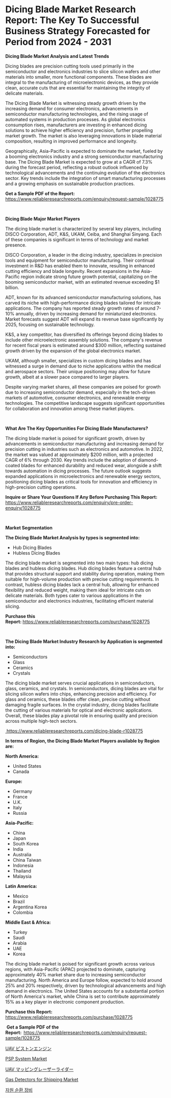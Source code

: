 <p><h1>Dicing Blade Market Research Report: The Key To Successful Business Strategy Forecasted for Period from 2024 - 2031</h1></p><p><strong>Dicing Blade Market Analysis and Latest Trends</strong></p>
<p><p>Dicing blades are precision cutting tools used primarily in the semiconductor and electronics industries to slice silicon wafers and other materials into smaller, more functional components. These blades are integral to the manufacturing of microelectronic devices, as they provide clean, accurate cuts that are essential for maintaining the integrity of delicate materials.</p><p>The Dicing Blade Market is witnessing steady growth driven by the increasing demand for consumer electronics, advancements in semiconductor manufacturing technologies, and the rising usage of automated systems in production processes. As global electronics consumption rises, manufacturers are investing in enhanced dicing solutions to achieve higher efficiency and precision, further propelling market growth. The market is also leveraging innovations in blade material composition, resulting in improved performance and longevity.</p><p>Geographically, Asia-Pacific is expected to dominate the market, fueled by a booming electronics industry and a strong semiconductor manufacturing base. The Dicing Blade Market is expected to grow at a CAGR of 7.3% during the forecast period, reflecting a robust outlook influenced by technological advancements and the continuing evolution of the electronics sector. Key trends include the integration of smart manufacturing processes and a growing emphasis on sustainable production practices.</p></p>
<p><strong>Get a Sample PDF of the Report:&nbsp;</strong> <a href="https://www.reliableresearchreports.com/enquiry/request-sample/1028775">https://www.reliableresearchreports.com/enquiry/request-sample/1028775</a></p>
<p>&nbsp;</p>
<p><strong>Dicing Blade Major Market Players</strong></p>
<p><p>The dicing blade market is characterized by several key players, including DISCO Corporation, ADT, K&S, UKAM, Ceiba, and Shanghai Sinyang. Each of these companies is significant in terms of technology and market presence.</p><p>DISCO Corporation, a leader in the dicing industry, specializes in precision tools and equipment for semiconductor manufacturing. Their continual investment in R&D has enabled them to innovate, resulting in enhanced cutting efficiency and blade longevity. Recent expansions in the Asia-Pacific region indicate strong future growth potential, capitalizing on the booming semiconductor market, with an estimated revenue exceeding $1 billion.</p><p>ADT, known for its advanced semiconductor manufacturing solutions, has carved its niche with high-performance dicing blades tailored for intricate applications. The company has reported steady growth rates of around 7-10% annually, driven by increasing demand for miniaturized electronics. Market forecasts suggest ADT will expand its revenue base significantly by 2025, focusing on sustainable technology.</p><p>K&S, a key competitor, has diversified its offerings beyond dicing blades to include other microelectronic assembly solutions. The company's revenue for recent fiscal years is estimated around $300 million, reflecting sustained growth driven by the expansion of the global electronics market.</p><p>UKAM, although smaller, specializes in custom dicing blades and has witnessed a surge in demand due to niche applications within the medical and aerospace sectors. Their unique positioning may allow for future growth, albeit at a slower pace compared to larger players.</p><p>Despite varying market shares, all these companies are poised for growth due to increasing semiconductor demand, especially in the tech-driven markets of automotive, consumer electronics, and renewable energy technologies. The competitive landscape suggests significant opportunities for collaboration and innovation among these market players.</p></p>
<p>&nbsp;</p>
<p><strong>What Are The Key Opportunities For Dicing Blade Manufacturers?</strong></p>
<p><p>The dicing blade market is poised for significant growth, driven by advancements in semiconductor manufacturing and increasing demand for precision cutting in industries such as electronics and automotive. In 2022, the market was valued at approximately $200 million, with a projected CAGR of 6% through 2030. Key trends include the adoption of diamond-coated blades for enhanced durability and reduced wear, alongside a shift towards automation in dicing processes. The future outlook suggests expanded applications in microelectronics and renewable energy sectors, positioning dicing blades as critical tools for innovation and efficiency in high-precision cutting operations.</p></p>
<p><strong>Inquire or Share Your Questions If Any Before Purchasing This Report:</strong> <a href="https://www.reliableresearchreports.com/enquiry/pre-order-enquiry/1028775">https://www.reliableresearchreports.com/enquiry/pre-order-enquiry/1028775</a></p>
<p>&nbsp;</p>
<p><strong>Market Segmentation</strong></p>
<p><strong>The Dicing Blade Market Analysis by types is segmented into:</strong></p>
<p><ul><li>Hub Dicing Blades</li><li>Hubless Dicing Blades</li></ul></p>
<p><p>The dicing blade market is segmented into two main types: hub dicing blades and hubless dicing blades. Hub dicing blades feature a central hub that provides structural support and stability during operation, making them suitable for high-volume production with precise cutting requirements. In contrast, hubless dicing blades lack a central hub, allowing for enhanced flexibility and reduced weight, making them ideal for intricate cuts on delicate materials. Both types cater to various applications in the semiconductor and electronics industries, facilitating efficient material slicing.</p></p>
<p><strong>Purchase this Report:&nbsp;</strong><a href="https://www.reliableresearchreports.com/purchase/1028775">https://www.reliableresearchreports.com/purchase/1028775</a></p>
<p>&nbsp;</p>
<p><strong>The Dicing Blade Market Industry Research by Application is segmented into:</strong></p>
<p><ul><li>Semiconductors</li><li>Glass</li><li>Ceramics</li><li>Crystals</li></ul></p>
<p><p>The dicing blade market serves crucial applications in semiconductors, glass, ceramics, and crystals. In semiconductors, dicing blades are vital for slicing silicon wafers into chips, enhancing precision and efficiency. For glass and ceramics, these blades offer clean, precise cutting without damaging fragile surfaces. In the crystal industry, dicing blades facilitate the cutting of various materials for optical and electronic applications. Overall, these blades play a pivotal role in ensuring quality and precision across multiple high-tech sectors.</p></p>
<p><a href="https://www.reliableresearchreports.com/dicing-blade-r1028775">&nbsp;https://www.reliableresearchreports.com/dicing-blade-r1028775</a></p>
<p><strong>In terms of Region, the Dicing Blade Market Players available by Region are:</strong></p>
<p>
    <p> <strong> North America: </strong>
        <ul>
            <li>United States</li>
            <li>Canada</li>
        </ul>
        </p> 
    <p> <strong> Europe: </strong>
        <ul>
            <li>Germany</li>
            <li>France</li>
            <li>U.K.</li>
            <li>Italy</li>
            <li>Russia</li>
        </ul>
        </p> 
    <p> <strong> Asia-Pacific: </strong>
        <ul>
            <li>China</li>
            <li>Japan</li>
            <li>South Korea</li>
            <li>India</li>
            <li>Australia</li>
            <li>China Taiwan</li>
            <li>Indonesia</li>
            <li>Thailand</li>
            <li>Malaysia</li>
        </ul>
        </p> 
    <p> <strong> Latin America: </strong>
        <ul>
            <li>Mexico</li>
            <li>Brazil</li>
            <li>Argentina Korea</li>
            <li>Colombia</li>
        </ul>
        </p> 
    <p> <strong> Middle East & Africa: </strong>
        <ul>
            <li>Turkey</li>
            <li>Saudi</li>
            <li>Arabia</li>
            <li>UAE</li>
            <li>Korea</li>
        </ul>
    </p>
    </p>
<p><p>The dicing blade market is poised for significant growth across various regions, with Asia-Pacific (APAC) projected to dominate, capturing approximately 40% market share due to increasing semiconductor manufacturing. North America and Europe follow, expected to hold around 25% and 20% respectively, driven by technological advancements and high demand in electronics. The United States accounts for a substantial portion of North America's market, while China is set to contribute approximately 15% as a key player in electronic component production.</p></p>
<p><strong>Purchase this Report: </strong><a href="https://www.reliableresearchreports.com/purchase/1028775">https://www.reliableresearchreports.com/purchase/1028775</a></p>
<p>&nbsp;<strong>Get a Sample PDF of the Report:&nbsp;&nbsp;</strong><a href="https://www.reliableresearchreports.com/enquiry/request-sample/1028775">https://www.reliableresearchreports.com/enquiry/request-sample/1028775</a></p>
<p><strong></strong></p>
<p><p><a href="https://mercedesyzfi.medium.com/uav-piston-engines-market-%E3%81%AE%E3%82%B0%E3%83%AD%E3%83%BC%E3%83%90%E3%83%AB%E5%B8%82%E5%A0%B4%E6%A6%82%E8%A6%81%E3%81%AF-%E4%B8%96%E7%95%8C%E3%81%8A%E3%82%88%E3%81%B3%E4%B8%BB%E8%A6%81%E5%B8%82%E5%A0%B4%E3%81%AB%E3%81%8A%E3%81%91%E3%82%8B%E6%A5%AD%E7%95%8C%E3%81%AB%E5%BD%B1%E9%9F%BF%E3%82%92%E4%B8%8E%E3%81%88%E3%82%8B%E4%B8%BB%E8%A6%81%E3%81%AA%E3%83%88%E3%83%AC%E3%83%B3%E3%83%89%E3%81%AB%E3%81%A4%E3%81%84%E3%81%A6-%E7%8B%AC%E8%87%AA%E3%81%AE%E8%A6%96%E7%82%B9%E3%82%92%E6%8F%90%E4%BE%9B%E3%81%97%E3%81%BE%E3%81%99-5d4350c82ade">UAV ピストンエンジン</a></p><p><a href="https://www.linkedin.com/pulse/global-psp-system-market-opportunities-challenges2024-2031-bwene?trackingId=bJhypIHLR5yLbqYr2yB5yg%3D%3D">PSP System Market</a></p><p><a href="https://mercedesyzfi.medium.com/uav-mapping-laser-lidar-market-%E3%81%AE%E3%82%B0%E3%83%AD%E3%83%BC%E3%83%90%E3%83%AB%E5%B8%82%E5%A0%B4%E6%A6%82%E8%A6%81%E3%81%AF-%E4%B8%96%E7%95%8C%E3%81%8A%E3%82%88%E3%81%B3%E4%B8%BB%E8%A6%81%E5%B8%82%E5%A0%B4%E3%81%AB%E3%81%8A%E3%81%91%E3%82%8B%E6%A5%AD%E7%95%8C%E3%81%AB%E5%BD%B1%E9%9F%BF%E3%82%92%E4%B8%8E%E3%81%88%E3%82%8B%E4%B8%BB%E8%A6%81%E3%81%AA%E3%83%88%E3%83%AC%E3%83%B3%E3%83%89%E3%81%AB%E3%81%A4%E3%81%84%E3%81%A6-%E7%8B%AC%E8%87%AA%E3%81%AE%E8%A6%96%E7%82%B9%E3%82%92%E6%8F%90%E4%BE%9B%E3%81%97%E3%81%BE%E3%81%99-b5e51a8c0e71">UAV マッピングレーザーライダー</a></p><p><a href="https://github.com/RoseBoyd475/Market-Research-Report-List-1/blob/main/gas-detectors-for-shipping-market.md">Gas Detectors for Shipping Market</a></p><p><a href="https://medium.com/@conradkirrlin76575/%EC%9E%90%EC%9B%90-%EC%88%9C%ED%99%98-%EC%9E%A5%EB%B9%84-%EC%8B%9C%EC%9E%A5%EC%9D%98-%EB%AF%B8%EB%9E%98-%EA%B8%80%EB%A1%9C%EB%B2%8C-%EC%8B%9C%EC%9E%A5-%EC%A0%84%EB%A7%9D-%EB%B0%8F-%EC%8B%9C%EC%9E%A5-%EB%8F%99%ED%96%A5-2024-2031-94ea566302b1">자원 순환 장비</a></p></p>